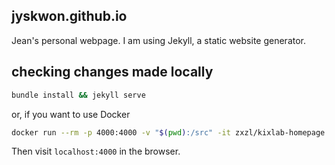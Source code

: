 ## jyskwon.github.io

Jean's personal webpage. I am using Jekyll, a static website generator.

## checking changes made locally

```sh
bundle install && jekyll serve
```
or, if you want to use Docker
```sh
docker run --rm -p 4000:4000 -v "$(pwd):/src" -it zxzl/kixlab-homepage jekyll serve --host=0.0.0.0
```

Then visit `localhost:4000` in the browser.
